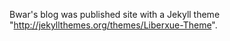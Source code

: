 Bwar's blog was published site with a Jekyll theme "http://jekyllthemes.org/themes/Liberxue-Theme".

